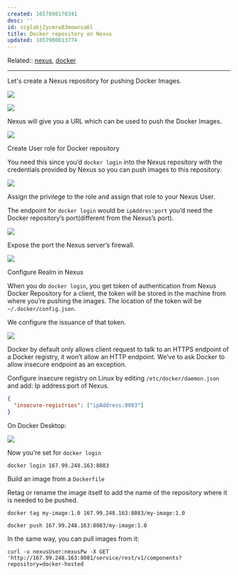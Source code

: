 ```yaml
---
created: 1657898170341
desc: ''
id: ccglabj2ycmrw83mownsa6l
title: Docker repository on Nexus
updated: 1657900013774
---
```

   
Related::  [nexus](../devlog/nexus.md), [docker](../devlog/docker.md)   
   
   
---   
   
Let's create a Nexus repository for pushing Docker Images.   
   
![](https://res.cloudinary.com/zubayr/image/upload/v1657898240/wiki/xtuuz0risepxxvasvtph.png)   
   
![](https://res.cloudinary.com/zubayr/image/upload/v1657898250/wiki/qwzgsrveb6nnaw6mjtbv.png)   
   
Nexus will give you a URL which can be used to push the Docker Images.   
   
![](https://res.cloudinary.com/zubayr/image/upload/v1657898282/wiki/uzqnzn9ytfxv5v3lepem.png)   
   
Create User role for Docker repository   
   
You need this since you’d `docker login` into the Nexus repository with the credentials provided by Nexus so you can push images to this repository.   
   
![](https://res.cloudinary.com/zubayr/image/upload/v1657898401/wiki/e3ws3cnkzx3pjugcah5z.png)   
   
Assign the privilege to the role and assign that role to your Nexus User.   
   
The endpoint for `docker login` would be `ipAddres:port` you’d need the Docker repository’s port(different from the Nexus’s port).   
   
![](https://res.cloudinary.com/zubayr/image/upload/v1657898631/wiki/wd2c0lpxian1nawdszqj.png)   
   
Expose the port the Nexus server’s firewall.   
   
![](https://res.cloudinary.com/zubayr/image/upload/v1657898733/wiki/sf4hnvqudcdpm1latsq7.png)   
   
Configure Realm in Nexus   
   
When you do `docker login`, you get token of authentication from Nexus Docker Repository for a client, the token will be stored in the machine from where you’re pushing the images. The location of the token will be `~/.docker/config.json`.   
   
We configure the issuance of that token.   
   
![](https://res.cloudinary.com/zubayr/image/upload/v1657899004/wiki/hvl6ifvbatliuxgkq9bi.png)   
   
Docker by default only allows client request to talk to an HTTPS endpoint of a Docker registry, it won’t allow an HTTP endpoint. We’ve to ask Docker to allow insecure endpoint as an exception.   
   
Configure insecure registry on Linux by editing `/etc/docker/daemon.json` and add: Ip address:port of Nexus.   
   
```json
{
  "insecure-registries": ["ipAddress:8083"]
}
```
   
   
On Docker Desktop:   
   
![](https://res.cloudinary.com/zubayr/image/upload/v1657899306/wiki/dnqx8sntzibnnfofspda.png)   
   
Now you’re set for `docker login`   
   
`docker login 167.99.248.163:8083`   
   
Build an image from a `Dockerfile`   
   
Retag or rename the image itself to add the name of the repository where it is needed to be pushed.   
   
`docker tag my-image:1.0 167.99.248.163:8083/my-image:1.0`   
   
`docker push 167.99.248.163:8083/my-image:1.0`   
   
In the same way, you can pull images from it:   
   
`curl -u nexusUser:nexusPw -X GET 'http://167.99.248.163:8081/service/rest/v1/components?repository=docker-hosted`